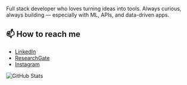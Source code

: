 Full stack developer who loves turning ideas into tools. Always curious, always building — especially with ML, APIs, and data-driven apps.

## 📫 How to reach me
- [LinkedIn](https://www.linkedin.com/in/yene-irvine/)
- [ResearchGate](https://www.researchgate.net/profile/Yene-Irvine)
- [Instagram](https://www.instagram.com/yeneirvine)


![GitHub Stats](https://github-readme-stats.vercel.app/api?username=yirvine&show_icons=true)

